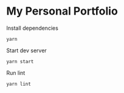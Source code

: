 # My Personal Portfolio

Install dependencies
```
yarn
```

Start dev server
```
yarn start
```

Run lint
```
yarn lint
```
